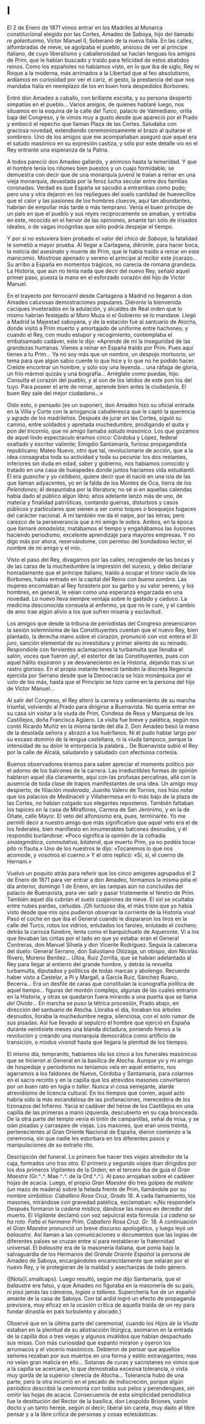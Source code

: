 # I

El 2 de Enero de 1871 vimos entrar en los Madriles al Monarca constitucional
elegido por las Cortes, Amadeo de Saboya, hijo del llamado *re galantuomo*,
Víctor Manuel II, Soberano de la nueva Italia. En las calles, alfombradas de
nieve, se agolpaba el pueblo, ansioso de ver al príncipe italiano, de cuyo
liberalismo y caballerosidad se hacían lenguas los amigos de Prim, que le
habían buscado y traído para felicidad de estos abatidos reinos. Como los
españoles no habíamos visto, en lo que iba de siglo, Rey ni Roque a la moderna,
más arrimados a la Libertad que al feo absolutismo, ardíamos en curiosidad por
ver el cariz, el gesto, la prestancia del que nos mandaba Italia en reemplazo
de los en buen hora despedidos Borbones.

Entró don Amadeo a caballo, con brillante escolta, y su persona despertó
simpatías en el pueblo... Varios amigos, de quienes hablaré luego, nos situamos
en la esquina de la calle del Turco, palacio de Valmediano, orilla baja del
Congreso, y le vimos muy a gusto desde que apareció por el Prado y embocó el
repecho que llaman Plaza de las Cortes. Saludaba con graciosa novedad,
extendiendo ceremoniosamente el brazo al quitarse el sombrero. Uno de los
amigos que me acompañaban aseguró que aquel era el saludo masónico en su
expresión castiza, y sólo por este detalle vio en el Rey entrante una esperanza
de la Patria.

A todos pareció don Amadeo gallardo, y animoso hasta la temeridad. Y que el
hombre tenía los riñones bien puestos y un cuajo formidable, se demuestra con
decir que de una monarquía juvenil le traían a reinar en una vieja monarquía,
devastada por la feroz lucha secular entre dos familias coronadas. Verdad es
que España se sacudió a entrambas como pudo; pero una y otra dejaron en los
repliegues del suelo cantidad de huevecillos que el calor y las pasiones de los
hombres cluecos, aquí tan abundantes, habrían de empollar más tarde o más
temprano. Venía el buen príncipe de un país en que el pueblo y sus reyes
recíprocamente se amaban, y entraba en este, recocido en el hervor de las
opiniones, amante tan sólo de irisados ideales, o de vagas incógnitas que sólo
podría despejar el tiempo.

Y por si no estuviera bien probado el valor del *chico de Saboya*, la fatalidad
le sometió a mayor prueba. Al llegar a Cartagena, diéronle, para hacer boca, la
noticia del asesinato y muerte de Prim, que le había traído a reinar en este
manicomio. Mostrose apenado y sereno el príncipe al recibir este jicarazo... Su
arribo a España en momentos trágicos, no carecía de romana grandeza. La
Historia, que aún no tenía nada que decir del nuevo Rey, señaló aquel primer
paso, puesta la mano en el esforzado corazón del hijo de Víctor Manuel.

En el trayecto por ferrocarril desde Cartagena a Madrid no llegaron a don
Amadeo calurosas demostraciones populares. Diéronle la bienvenida caciques
inveterados en la adulación, y alcaldes de Real orden que lo mismo habrían
festejado al Moro Muza si el Gobierno se lo mandase. Llegó a Madrid la Majestad
saboyana, y de la estación fue al santuario de Atocha, donde visitó a Prim
muerto y amortajado de uniforme entre hachones; y cuando el Rey, con mudo
estupor y recogimiento, contemplaba el embalsamado cadáver, este le dijo:
«Aprende de mí la inseguridad de las grandezas humanas. Vienes a reinar en
España traído por Prim. Pues aquí tienes a tu Prim... Ya no soy más que un
nombre, un despojo mortuorio, un tema para que algún sabio cuente lo que hice
y lo que no he podido hacer. Creíste encontrar un hombre, y sólo soy una
leyenda... una ráfaga de gloria, un frío mármol quizás y una biografía...
Arréglate como puedas, hijo. Consulta el corazón del pueblo, y al son de los
latidos de este pon los del tuyo. Para poseer el arte de reinar, aprende bien
antes la ciudadanía. El buen Rey sale del mejor ciudadano...»

Oído esto, o pensado (es un suponer), don Amadeo hizo su oficial entrada en la
Villa y Corte con la arrogancia caballeresca que le captó la querencia y agrado
de los madrileños. Después de jurar en las Cortes, siguió su camino, entre
soldados y apretada muchedumbre, prodigando el quita y pon del tricornio, que
mi amigo llamaba *saludo masónico*. Los que gozamos de aquel lindo espectáculo
éramos cinco: Córdoba y López, federal exaltado y escritor valiente; Emigdio
Santamaría, furioso propagandista republicano; Mateo Nuevo, otro que tal,
revolucionario de acción, que a la idea consagraba toda su actividad y toda su
pecunia: los dos restantes, inferiores sin duda en edad, saber y gobierno, nos
habíamos conocido y tratado en una casa de huéspedes donde juntos hacíamos vida
estudiantil. Él era *guanche* y yo *celtíbero*, quiere decir que él nació en
una isla de las que llaman adyacentes, yo en la falda de los Montes de Oca,
tierra de *los Pelendones*; él despuntaba por la literatura; no sé si en
aquellas calendas había dado al público algún libro; años adelante lanzó más de
uno, de materia y finalidad patrióticas, contando guerras, disturbios y casos
públicos y particulares que vienen a ser como toques o bosquejos fugaces del
carácter nacional. A mí también me da el naipe, por las letras; pero carezco de
la perseverancia que a mi amigo le sobra. Ambos, en la época que llamaré
*amadeísta*, matábamos el tiempo y engañábamos las ilusiones haciendo
periodismo, excelente aprendizaje para mayores empresas.  Y no digo más por
ahora, reservándome, con permiso del bondadoso lector, el nombre de mi amigo
y el mío.

Visto el paso del Rey, divagamos por las calles, recogiendo de las bocas y de
las caras de la muchedumbre la impresión del suceso, y debo declarar
honradamente que el príncipe italiano, traído a ocupar el trono vacío de los
Borbones, había entrado en la capital del Reino con *buena sombra*. Las mujeres
encomiaban al Rey forastero por su garbo y su valor sereno, y los hombres, en
general, le veían como una esperanza engarzada en una novedad. Lo nuevo lleva
siempre ventaja sobre lo gastado y caduco. La medicina desconocida consuela al
enfermo, ya que no le cure, y el cambio de amo trae algún alivio a los que
sufren miseria y esclavitud.

Los amigos que desde la tribuna de periodistas del Congreso presenciaron la
sesión solemnísima de las Constituyentes cuentan que el nuevo Rey, bien
plantado, la derecha mano sobre el corazón, pronunció con voz entera el *Sí
juro*, sanción elemental de su investidura y primer aliento de su reinado.
Respondiole con fervientes aclamaciones la turbamulta que llenaba el salón,
voces que fueron ¡ay!, el estertor de las Constituyentes, pues con aquel hálito
expiraron y se desvanecieron en la Historia, dejando tras sí un rastro
glorioso.  En el propio instante feneció también la discreta Regencia ejercida
por Serrano desde que la Democracia se hizo monárquica por el voto de los más,
hasta que el Principio se hizo carne en la persona del hijo de Víctor Manuel...

Al salir del Congreso, el Rey alteró la carrera y ordenamiento de su marcha
triunfal, volviendo al Prado para dirigirse a Buenavista. No quería entrar en
su casa sin visitar a la viuda de Prim, Condesa de Reus y Marquesa de los
Castillejos, doña Francisca Agüero. La visita fue breve y patética, según nos
contó Ricardo Muñiz en la misma tarde del día 2. Don Amadeo besó la mano de la
desolada señora y abrazó a los huérfanos. Ni él pudo hablar largo por su escaso
dominio de la lengua castellana, ni la viuda tampoco, porque la intensidad de
su dolor le entorpecía la palabra... De Buenavista subió el Rey por la calle de
Alcalá, saludando y saludado con afectuosa cortesía.

Buenos observadores éramos para saber apreciar el momento político por el
adorno de los balcones de la carrera. Las irreductibles formas de opinión
hablaron aquel día claramente, aquí con las profusas percalinas, allá con la
ausencia de toda clase de trapos manifestantes de una idea. Un amigo muy
despierto, de filiación *moderada*, Juanito Valero de Tornos, nos hizo notar
que los palacios de Medinaceli y Villahermosa en lo más bajo de la plaza de las
Cortes, no habían colgado sus elegantes reposteros. También faltaban los
tapices en la casa de Miraflores, Carrera de San Jerónimo, y en la de Oñate,
calle Mayor. El veto del alfonsismo era, pues, terminante. Yo me permití decir
a nuestro amigo que más significativo que aquel veto era el de los federales,
bien manifiesto en innumerables balcones desnudos, y él respondió burlándose:
«Poco significa la opinión de la cofradía *sinalagmática*, *conmutativa*,
*bilateral*, que muerto Prim, ya no podéis tocar pito ni flauta.» Uno de los
nuestros le dijo: «Tocaremos lo que nos acomode, y vosotros el cuerno.» Y el
otro replicó: «Sí, sí, el cuerno de Hernani.»

Vuelvo un poquito atrás para referir que los cinco amigotes agrupados el 2 de
Enero de 1871 para ver entrar a don Amadeo, formamos la misma piña el día
anterior, domingo 1 de Enero, en las rampas aún no concluidas del palacio de
Buenavista, para ver salir y pasar tristemente el féretro de Prim. También
aquel día cubrían el suelo cuajarones de nieve. El sol se ocultaba entre nubes
pardas, ceñudas. ¡Oh luctuoso día, el más triste que yo había visto desde que
mis ojos pudieron observar la corriente de la Historia viva! Pasó el coche en
que iba el General cuando le dispararon los tiros en la calle del Turco, rotos
los vidrios, enlutados los faroles, enlutado el cochero; detrás la carroza
fúnebre, lenta como el barquichuelo de Aqueronte. Vi a los que llevaban las
cintas por el lado en que yo estaba: eran el General Contreras, don Manuel
Silvela y don Vicente Rodríguez. Seguía la cabecera del duelo: General Serrano,
don Salustiano Olózaga, un obispo, don Nicolás Rivero, Moreno Benítez... Ulloa,
Ruiz Zorrilla, que se habían adelantado al Rey para llegar al entierro del
grande hombre, y detrás la revuelta turbamulta, diputados y políticos de todas
marcas y abolengo. Recuerdo haber visto a Castelar, a Pi y Margall, a García
Ruiz, Sánchez Ruano, Becerra... Era un desfile de caras que constituían la
iconografía política de aquel tiempo... figuras del montón complejo, algunas de
las cuales entraron en la Historia, y otras se quedaron fuera mirando a una
puerta que se llama *del Olvido*... En marcha se puso la tétrica procesión,
Prado abajo, en dirección del santuario de Atocha. Lloraba el día, lloraban los
árboles desnudos, lloraba la muchedumbre negra, silenciosa, con el solo rumor
de sus pisadas. Así fue llevado al sepulcro el hombre que ejerció en España
durante veintisiete meses una blanda dictadura, poniendo frenos a la revolución
y creando una monarquía democrática como artificio de transición, o *modus
vivendi* hasta que llegara la plenitud de los tiempos.

El mismo día, tempranito, habíamos ido los cinco a los funerales masónicos que
se hicieron al General en la basílica de Atocha. Aunque yo y mi amigo de
hospedaje y periodismo no teníamos vela en aquel entierro, nos agarramos a los
faldones de Nuevo, Córdoba y Santamaría, para colarnos en el sacro recinto y en
la capilla que los atrevidos masones convirtieron por un buen rato en logia
o *taller*. Nunca vi cosa semejante, alarde atrevidísimo de licencia cultural.
En los tiempos que corren, aquel acto habría sido la más escandalosa de las
profanaciones, merecedora de los tizonazos del Infierno. Yacía el cadáver del
héroe de los Castillejos en una capilla de las primeras a mano izquierda,
descubierto en su caja bronceada. De la otra parte del templo venía el tintín
de campanillas, señal de misa, y se oían pisadas y carraspeo de viejas. Los
masones, que eran unos treinta, pertenecientes al Gran Oriente Nacional de
España, dieron comienzo a la ceremonia, sin que nadie les estorbara en los
diferentes pasos y manipulaciones de su extraño rito.

Descripción del funeral. Lo primero fue hacer tres *viajes* alrededor de la
caja, formados uno tras otro. El primero y segundo *viajes* iban dirigidos por
los dos primeros *Vigilantes* de la Orden; en el tercero iba de guía el *Gran
Maestre* (Gr.^**.**^. Mae.^**.**^. de la Ord.^**.**^.). Al paso arrojaban sobre
el cadáver hojas de acacia.  Luego, el propio *Gran Maestre* dio tres golpes de
*mallete* (un mazo de madera) sobre la helada frente de Prim, llamándole por su
nombre simbólico: *Caballero Rosa Cruz*, *Grado* 18. A cada llamamiento, los
masones, mirándose con gravedad patética, exclamaban: «¡No responde!» Después
formaron la *cadena mística*, dándose las manos en derredor del muerto. El
*Vigilante* declamó con voz sepulcral esta fórmula: *La cadena se ha roto*.
*Falta el hermano Prim*, *Caballero Rosa Cruz*. *Gr*. 18. A continuación el
*Gran Maestre* pronunció un breve discurso apologético, y luego leyó un
*balaustre*. Así llaman a las comunicaciones o documentos que las logias de
diferentes países se cruzan entre sí para restablecer la fraternidad universal.
El *balaustre* era de la masonería italiana, que ponía bajo la salvaguardia de
los Hermanos del *Grande Oriente Español* la persona de Amadeo de Saboya,
encargándoles encarecidamente que velaran por el nuevo Rey, y le protegieran de
la maldad y asechanzas de todo género.

(<span class="sc3">[Nota]{.smallcaps}</span>. Luego resultó, según me dijo 
Santamaría, que el *balaustre* era falso, y que Amadeo no figuraba en la 
masonería de su país, ni pisó jamás las *cámaras*, *logias* o *talleres*. 
Superchería fue de un español amante de la casa de Saboya. Con tal ardid 
logró un efecto de propaganda previsora, muy eficaz en la ocasión crítica 
de aquella traída de un rey para fundar dinastía en país turbulento y alocado.)

Observé que en la última parte del ceremonial, cuando los *Hijos de la Viuda*
estaban en la plenitud de su abstracción litúrgica, asomaron en la entrada de
la capilla dos o tres viejas y algunos inválidos que habían despachado sus
misas. Con más curiosidad que espanto miraron y oyeron los arrumacos y el
vocerío masónicos. Debieron de pensar que aquellos señores rezaban por sus
muertos en una forma y estilo extravagantes; mas no veían gran malicia en
ello... Sotanas de curas y sacristanes no vimos que a la capilla se acercaran,
lo que demostraba excesiva tolerancia, o vista muy gorda de la superior
clerecía de Atocha... Tolerancia hubo de una parte; pero la otra incurrió en el
pecado de indiscreción, porque algún periódico describió la ceremonia con todos
sus pelos y perendengues, sin omitir las hojas de acacia. Consecuencia de esta
simplicidad periodística fue la destitución del Rector de la basílica, don
Leopoldo Briones, varón docto y un tanto hereje, según oí decir; liberal sin
careta, muy dado al libre pensar y a la libre crítica de personas y cosas
eclesiásticas.
